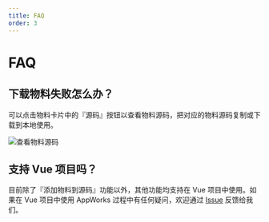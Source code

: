 ```yaml
---
title: FAQ
order: 3
---
```


# FAQ

## 下载物料失败怎么办？

可以点击物料卡片中的『源码』按钮以查看物料源码，把对应的物料源码复制或下载到本地使用。

![查看物料源码](https://img.alicdn.com/imgextra/i1/O1CN01LujSGv1UCniQGwa5x_!!6000000002482-2-tps-2048-1536.png)

## 支持 Vue 项目吗？

目前除了『添加物料到源码』功能以外，其他功能均支持在 Vue 项目中使用。如果在 Vue 项目中使用 AppWorks 过程中有任何疑问，欢迎通过 [Issue](https://github.com/appworks-lab/pack/issues) 反馈给我们。
